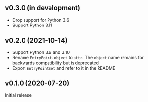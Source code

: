 v0.3.0 (in development)
-----------------------
- Drop support for Python 3.6
- Support Python 3.11

v0.2.0 (2021-10-14)
-------------------
- Support Python 3.9 and 3.10
- Rename `EntryPoint.object` to `attr`.  The `object` name remains for
  backwards compatibility but is deprecated.
- Export `EntryPointSet` and refer to it in the README

v0.1.0 (2020-07-20)
-------------------
Initial release
